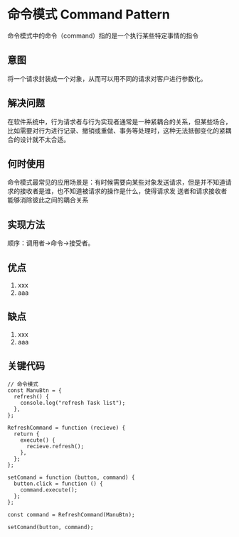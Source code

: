 # 命令模式 Command Pattern
命令模式中的命令（command）指的是一个执行某些特定事情的指令
## 意图

将一个请求封装成一个对象，从而可以用不同的请求对客户进行参数化。

## 解决问题
在软件系统中，行为请求者与行为实现者通常是一种紧耦合的关系，但某些场合，比如需要对行为进行记录、撤销或重做、事务等处理时，这种无法抵御变化的紧耦合的设计就不太合适。
## 何时使用
命令模式最常见的应用场景是：有时候需要向某些对象发送请求，但是并不知道请求的接收者是谁，也不知道被请求的操作是什么，使得请求发
送者和请求接收者能够消除彼此之间的耦合关系
## 实现方法
顺序：调用者→命令→接受者。
## 优点
1. xxx
2. aaa 

  
## 缺点
1. xxx
2. aaa


## 关键代码

```
// 命令模式
const ManuBtn = {
  refresh() {
    console.log("refresh Task list");
  },
};

RefreshCommand = function (recieve) {
  return {
    execute() {
      recieve.refresh();
    },
  };
};

setComand = function (button, command) {
  button.click = function () {
    command.execute();
  };
};

const command = RefreshCommand(ManuBtn);

setComand(button, command);
```